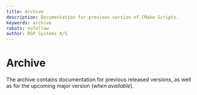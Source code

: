 ```yaml
---
title: Archive
description: Documentation for previous version of CMake Scripts.
keywords: archive
robots: nofollow
author: RSP Systems A/S
---
```


# Archive

The archive contains documentation for previous released versions, as well as for the upcoming major
version (_when available_).

